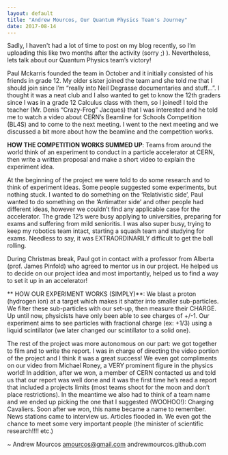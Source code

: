 ```yaml
---
layout: default
title: "Andrew Mourcos, Our Quantum Physics Team's Journey"
date: 2017-08-14
---
```

Sadly, I haven't had a lot of time to post on my blog recently, so I’m uploading this like two months after the activity (sorry ;) ). Nevertheless, lets talk about our Quantum Physics team’s victory!

Paul Mckarris founded the team in October and it initially consisted of his friends in grade 12. My older sister joined the team and she told me that I should join since I’m “really into Neil Degrasse documentaries and stuff…”. I thought it was a neat club and I also wanted to get to know the 12th graders since I was in a grade 12 Calculus class with them, so I joined! I told the teacher (Mr. Denis “Crazy-Frog” Jacques) that I was interested and he told me to watch a video about CERN’s Beamline for Schools Competition (BL4S) and to come to the next meeting. I went to the next meeting and we discussed a bit more about how the beamline and the competition works.

**HOW THE COMPETITION WORKS SUMMED UP**: Teams from around the world think of an experiment to conduct in a particle accelerator at CERN, then write a written proposal and make a short video to explain the experiment idea.

At the beginning of the project we were told to do some research and to think of experiment ideas. Some people suggested some experiments, but nothing stuck. I wanted to do something on the ‘Relativistic side’, Paul wanted to do something on the ‘Antimatter side’ and other people had different ideas, however we couldn’t find any applicable case for the accelerator. The grade 12’s were busy applying to universities, preparing for exams and suffering from mild senioritis. I was also super busy, trying to keep my robotics team intact, starting a squash team and studying for exams. Needless to say, it was EXTRAORDINARILY difficult to get the ball rolling.

During Christmas break, Paul got in contact with a professor from Alberta (prof. James Pinfold) who agreed to mentor us in our project. He helped us to decide on our project idea and most importantly, helped us to find a way to set it up in an accelerator!

** HOW OUR EXPERIMENT WORKS (SIMPLY)**: We blast a proton (hydrogen ion) at a target which makes it shatter into smaller sub-particles. We filter these sub-particles with our set-up, then measure their CHARGE. Up until now, physicists have only been able to see charges of +/-1. Our experiment aims to see particles with fractional charge (ex: +1/3) using a liquid scintillator (we later changed our scintillator to a solid one).

The rest of the project was more autonomous on our part: we got together to film and to write the report. I was in charge of directing the video portion of the project and I think it was a great success! We even got compliments on our video from Michael Roney, a VERY prominent figure in the physics world! In addition, after we won, a member of CERN contacted us and told us that our report was well done and it was the first time he’s read a report that included a projects limits (most teams shoot for the moon and don’t place restrictions). In the meantime we also had to think of a team name and we ended up picking the one that I suggested (WOOHOO!): Charging Cavaliers. Soon after we won, this name became a name to remember. News stations came to interview us. Articles flooded in. We even got the chance to meet some very important people (the minister of scientific research!!!! etc.)

~ Andrew Mourcos
amourcos@gmail.com
andrewmourcos.github.com
